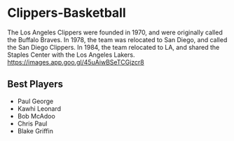 # Clippers-Basketball
The Los Angeles Clippers were founded in 1970, and were originally called the Buffalo Braves. 
In 1978, the team was relocated to San Diego, and called the San Diego Clippers.
In 1984, the team relocated to LA, and shared the Staples Center with the Los Angeles Lakers. 
https://images.app.goo.gl/45uAiwBSeTCGjzcr8
## Best Players 
- Paul George
- Kawhi Leonard
- Bob McAdoo
- Chris Paul
- Blake Griffin
